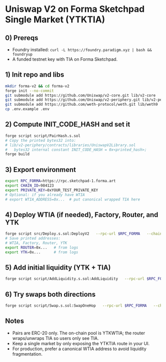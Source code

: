 ﻿# Uniswap V2 on Forma Sketchpad  Single Market (YTKTIA)

## 0) Prereqs
- Foundry installed: `curl -L https://foundry.paradigm.xyz | bash && foundryup`
- A funded testnet key with TIA on Forma Sketchpad.

## 1) Init repo and libs
```bash
mkdir forma-v2 && cd forma-v2
forge init --no-commit
git submodule add https://github.com/Uniswap/v2-core.git lib/v2-core
git submodule add https://github.com/Uniswap/v2-periphery.git lib/v2-periphery
git submodule add https://github.com/weth-protocol/weth.git lib/weth9
cp .env.example .env
```

## 2) Compute INIT_CODE_HASH and set it
```bash
forge script script/PairHash.s.sol
# Copy the printed bytes32 into:
# lib/v2-periphery/contracts/libraries/UniswapV2Library.sol
#   bytes32 internal constant INIT_CODE_HASH = 0x<printed_hash>;
forge build
```

## 3) Export environment
```bash
export RPC_FORMA=https://rpc.sketchpad-1.forma.art
export CHAIN_ID=984123
export PRIVATE_KEY=0xYOUR_TEST_PRIVATE_KEY
# Optional: if you already have WTIA
# export WTIA_ADDRESS=0x...  # put canonical wrapped TIA here
```

## 4) Deploy WTIA (if needed), Factory, Router, and YTK
```bash
forge script src/Deploy.s.sol:DeployV2   --rpc-url $RPC_FORMA   --chain-id $CHAIN_ID   --private-key $PRIVATE_KEY   --broadcast
# Save printed addresses:
# WTIA, Factory, Router, YTK
export ROUTER=0x...   # from logs
export YTK=0x...      # from logs
```

## 5) Add initial liquidity (YTK + TIA)
```bash
forge script script/AddLiquidity.s.sol:AddLiquidity   --rpc-url $RPC_FORMA   --chain-id $CHAIN_ID   --private-key $PRIVATE_KEY   --broadcast
```

## 6) Try swaps both directions
```bash
forge script script/Swap.s.sol:SwapOneHop   --rpc-url $RPC_FORMA   --chain-id $CHAIN_ID   --private-key $PRIVATE_KEY   --broadcast
```

## Notes
- Pairs are ERC-20 only. The on-chain pool is YTKWTIA; the router wraps/unwraps TIA so users only see TIA.
- Keep a single market by only exposing the YTKTIA route in your UI.
- For production, prefer a canonical WTIA address to avoid liquidity fragmentation.
